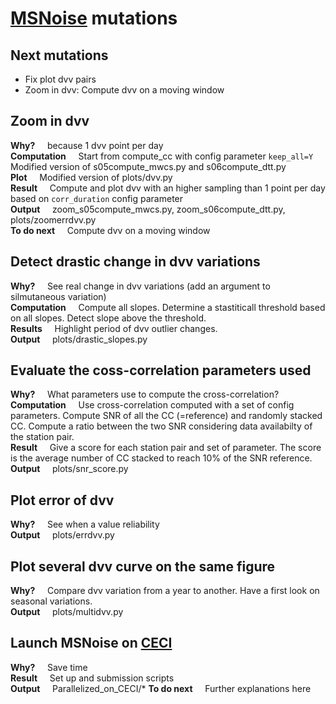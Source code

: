 # [MSNoise](https://github.com/ROBelgium/MSNoise) mutations
## Next mutations
* Fix plot dvv pairs
* Zoom in dvv: Compute dvv on a moving window

## Zoom in dvv
**Why?**
&nbsp;&nbsp;&nbsp; because 1 dvv point per day\
**Computation**
&nbsp;&nbsp;&nbsp; Start from compute_cc with config parameter ```keep_all=Y```\
Modified version of s05compute_mwcs.py and s06compute_dtt.py\
**Plot**
&nbsp;&nbsp;&nbsp; Modified version of plots/dvv.py \
**Result**
&nbsp;&nbsp;&nbsp; Compute and plot dvv with an higher sampling than 1 point per day based on ```corr_duration``` config parameter\
**Output** &nbsp;&nbsp;&nbsp; zoom_s05compute_mwcs.py, zoom_s06compute_dtt.py, plots/zoomerrdvv.py\
**To do next**
&nbsp;&nbsp;&nbsp; Compute dvv on a moving window

## Detect drastic change in dvv variations
**Why?** &nbsp;&nbsp;&nbsp; See real change in dvv variations (add an argument to silmutaneous variation)\
**Computation** &nbsp;&nbsp;&nbsp; Compute all slopes. Determine a stastiticall threshold based on all slopes. Detect slope above the threshold.\
**Results** &nbsp;&nbsp;&nbsp; Highlight period of dvv outlier changes.\
**Output** &nbsp;&nbsp;&nbsp; plots/drastic_slopes.py

## Evaluate the coss-correlation parameters used
**Why?** &nbsp;&nbsp;&nbsp; What parameters use to compute the cross-correlation?\
**Computation** &nbsp;&nbsp;&nbsp; Use cross-correlation computed with a set of config parameters. Compute SNR of all the CC (=reference) and randomly stacked CC. Compute a ratio between the two SNR considering data availabilty of the station pair.\
**Result** &nbsp;&nbsp;&nbsp; Give a score for each station pair and set of parameter. The score is the average number of CC stacked to reach 10% of the SNR reference.\
**Output** &nbsp;&nbsp;&nbsp; plots/snr_score.py

## Plot error of dvv
**Why?** &nbsp;&nbsp;&nbsp; See when a value reliability \
**Output** &nbsp;&nbsp;&nbsp; plots/errdvv.py

## Plot several dvv curve on the same figure
**Why?** &nbsp;&nbsp;&nbsp; Compare dvv variation from a year to another. Have a first look on seasonal variations.\
**Output** &nbsp;&nbsp;&nbsp; plots/multidvv.py

## Launch MSNoise on [CECI](https://www.ceci-hpc.be/)
**Why?** &nbsp;&nbsp;&nbsp; Save time\
**Result** &nbsp;&nbsp;&nbsp; Set up and submission scripts\
**Output** &nbsp;&nbsp;&nbsp; Parallelized_on_CECI/*
**To do next** &nbsp;&nbsp;&nbsp; Further explanations here

